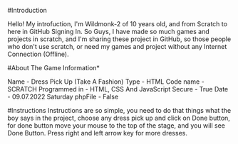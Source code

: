 #Introduction

Hello! My introfuction, I'm Wildmonk-2 of 10 years old, and from Scratch to here in GitHub Signing In. So Guys, I have made so much games and projects in scratch, and I'm sharing these project in GitHub, so those people who don't use scratch, or need my games and project without any Internet Connection (Offline).

#About The Game
Information*

Name - Dress Pick Up (Take A Fashion)
Type - HTML
Code name - SCRATCH
Programmed in - HTML, CSS And JavaScript
Secure - True
Date - 09.07.2022 Saturday
phpFile - False

#Instructions
Instructions are so simple, you need to do that things what the boy says in the project, choose any dress pick up and click on Done button, for done button move your mouse to the top of the stage, and you will see Done Button. Press right and left arrow key for more dresses.
